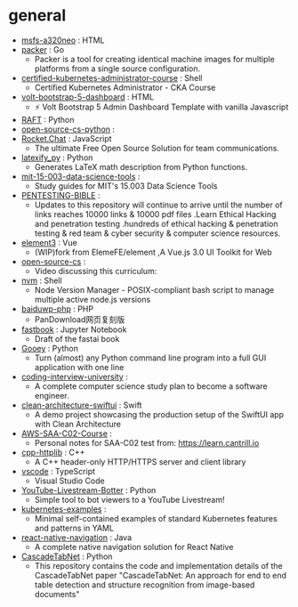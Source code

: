 # general
- [msfs-a320neo](https://github.com/wpine215/msfs-a320neo) : HTML
- [packer](https://github.com/hashicorp/packer) : Go
  - Packer is a tool for creating identical machine images for multiple platforms from a single source configuration.
- [certified-kubernetes-administrator-course](https://github.com/kodekloudhub/certified-kubernetes-administrator-course) : Shell
  - Certified Kubernetes Administrator - CKA Course
- [volt-bootstrap-5-dashboard](https://github.com/themesberg/volt-bootstrap-5-dashboard) : HTML
  - ⚡️ Volt Bootstrap 5 Admin Dashboard Template with vanilla Javascript
- [RAFT](https://github.com/princeton-vl/RAFT) : Python
- [open-source-cs-python](https://github.com/ForrestKnight/open-source-cs-python) : 
- [Rocket.Chat](https://github.com/RocketChat/Rocket.Chat) : JavaScript
  - The ultimate Free Open Source Solution for team communications.
- [latexify_py](https://github.com/google/latexify_py) : Python
  - Generates LaTeX math description from Python functions.
- [mit-15-003-data-science-tools](https://github.com/shervinea/mit-15-003-data-science-tools) : 
  - Study guides for MIT's 15.003 Data Science Tools
- [PENTESTING-BIBLE](https://github.com/blaCCkHatHacEEkr/PENTESTING-BIBLE) : 
  - Updates to this repository will continue to arrive until the number of links reaches 10000 links & 10000 pdf files .Learn Ethical Hacking and penetration testing .hundreds of ethical hacking & penetration testing & red team & cyber security & computer science resources.
- [element3](https://github.com/kkbjs/element3) : Vue
  - (WIP)fork from ElemeFE/element ,A Vue.js 3.0 UI Toolkit for Web
- [open-source-cs](https://github.com/ForrestKnight/open-source-cs) : 
  - Video discussing this curriculum:
- [nvm](https://github.com/nvm-sh/nvm) : Shell
  - Node Version Manager - POSIX-compliant bash script to manage multiple active node.js versions
- [baiduwp-php](https://github.com/yuantuo666/baiduwp-php) : PHP
  - PanDownload网页复刻版
- [fastbook](https://github.com/fastai/fastbook) : Jupyter Notebook
  - Draft of the fastai book
- [Gooey](https://github.com/chriskiehl/Gooey) : Python
  - Turn (almost) any Python command line program into a full GUI application with one line
- [coding-interview-university](https://github.com/jwasham/coding-interview-university) : 
  - A complete computer science study plan to become a software engineer.
- [clean-architecture-swiftui](https://github.com/nalexn/clean-architecture-swiftui) : Swift
  - A demo project showcasing the production setup of the SwiftUI app with Clean Architecture
- [AWS-SAA-C02-Course](https://github.com/alozano-77/AWS-SAA-C02-Course) : 
  - Personal notes for SAA-C02 test from: https://learn.cantrill.io
- [cpp-httplib](https://github.com/yhirose/cpp-httplib) : C++
  - A C++ header-only HTTP/HTTPS server and client library
- [vscode](https://github.com/microsoft/vscode) : TypeScript
  - Visual Studio Code
- [YouTube-Livestream-Botter](https://github.com/KevinLage/YouTube-Livestream-Botter) : Python
  - Simple tool to bot viewers to a YouTube Livestream!
- [kubernetes-examples](https://github.com/ContainerSolutions/kubernetes-examples) : 
  - Minimal self-contained examples of standard Kubernetes features and patterns in YAML
- [react-native-navigation](https://github.com/wix/react-native-navigation) : Java
  - A complete native navigation solution for React Native
- [CascadeTabNet](https://github.com/DevashishPrasad/CascadeTabNet) : Python
  - This repository contains the code and implementation details of the CascadeTabNet paper "CascadeTabNet: An approach for end to end table detection and structure recognition from image-based documents"
